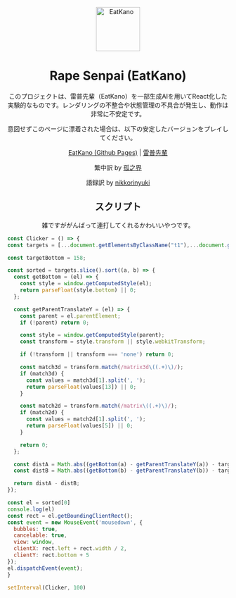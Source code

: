 <p align="center">
  <a href="https://homo.momochi.dev/"><img src="https://github.com/cot-tan/Rape-Senpai/blob/main/static/image/ClickBefore.png?raw=true" width="100" height="100" alt="EatKano"></a>
</p>

<div align="center">

# Rape Senpai (EatKano)

このプロジェクトは、雷普先輩（EatKano）を一部生成AIを用いてReact化した実験的なものです。レンダリングの不整合や状態管理の不具合が発生し、動作は非常に不安定です。

意図せずこのページに漂着された場合は、以下の安定したバージョンをプレイしてください。

[EatKano (Github Pages)](https://arcxingye.github.io/EatKano/index.html)
|
[雷普先輩](https://rape.konnokai.me/index.html)


繁中訳 by [孤之界](https://github.com/konnnokai)

語録訳 by [nikkorinyuki](https://github.com/nikkorinyuki)


## スクリプト

雑ですががんばって連打してくれるかわいいやつです。

</div>

```　js
const Clicker = () => {
const targets = [...document.getElementsByClassName("t1"),...document.getElementsByClassName("t2"),...document.getElementsByClassName("t3"),...document.getElementsByClassName("t4"),...document.getElementsByClassName("t5")]

const targetBottom = 158;

const sorted = targets.slice().sort((a, b) => {
  const getBottom = (el) => {
    const style = window.getComputedStyle(el);
    return parseFloat(style.bottom) || 0;
  };

  const getParentTranslateY = (el) => {
    const parent = el.parentElement;
    if (!parent) return 0;

    const style = window.getComputedStyle(parent);
    const transform = style.transform || style.webkitTransform;

    if (!transform || transform === 'none') return 0;

    const match3d = transform.match(/matrix3d\((.+)\)/);
    if (match3d) {
      const values = match3d[1].split(', ');
      return parseFloat(values[13]) || 0;
    }

    const match2d = transform.match(/matrix\((.+)\)/);
    if (match2d) {
      const values = match2d[1].split(', ');
      return parseFloat(values[5]) || 0;
    }

    return 0;
  };

  const distA = Math.abs((getBottom(a) - getParentTranslateY(a)) - targetBottom);
  const distB = Math.abs((getBottom(b) - getParentTranslateY(b)) - targetBottom);

  return distA - distB;
});

const el = sorted[0]
console.log(el)
const rect = el.getBoundingClientRect();
const event = new MouseEvent('mousedown', {
  bubbles: true,
  cancelable: true,
  view: window,
  clientX: rect.left + rect.width / 2,
  clientY: rect.bottom + 5
});
el.dispatchEvent(event);
}

setInterval(Clicker, 100)
```
